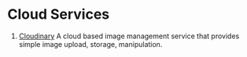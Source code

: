 # Cloud Services

1. [Cloudinary](https://cloudinary.com)
   A cloud based image management service that provides simple image upload, storage, manipulation.
